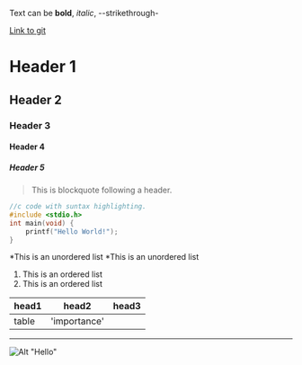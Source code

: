 Text can be **bold**, _italic_, --strikethrough-

[Link to git](http://github.com)

# Header 1
## Header 2
### Header 3
#### Header 4
##### Header 5

> This is blockquote following a header.


```c
//c code with suntax highlighting.
#include <stdio.h>
int main(void) {
	printf("Hello World!");
}
```

*This is an unordered list
	*This is an unordered list


1. This is an ordered list
2. This is an ordered list


|head1  |head2       |head3  |
|:------|------------|-------|
|table	|'importance'|       |


***
![Alt "Hello"](http://guides.github.com/activities/hello-world/branching/png)
